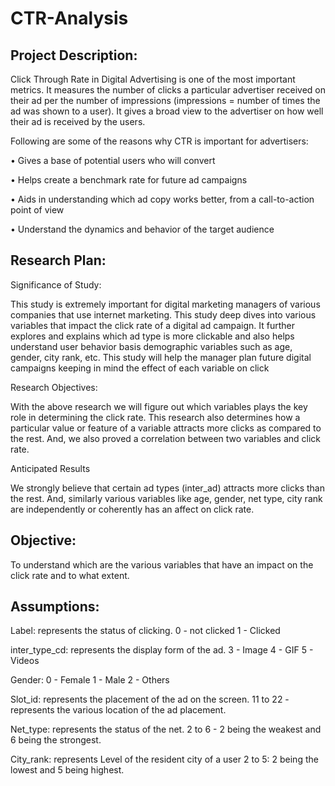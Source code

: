 # CTR-Analysis


## Project Description:
Click Through Rate in Digital Advertising is one of the most important metrics. It measures the number of clicks a particular advertiser received on their ad per the number of impressions (impressions = number of times the ad was shown to a user). It gives a broad view to the advertiser on how well their ad is received by the users. 

Following are some of the reasons why CTR is important for advertisers:

• Gives a base of potential users who will convert

• Helps create a benchmark rate for future ad campaigns

• Aids in understanding which ad copy works better, from a call-to-action point of view

• Understand the dynamics and behavior of the target audience


## Research Plan:


Significance of Study:

This study is extremely important for digital marketing managers of various companies that use internet marketing. This study deep dives into various variables that impact the click rate of a digital ad campaign. It further explores and explains which ad type is more clickable and also helps understand user behavior basis demographic variables such as age, gender, city rank, etc. This study will help the manager plan future digital campaigns keeping in mind the effect of each variable on click


Research Objectives:

With the above research we will figure out which variables plays the key role in determining the click rate. This research also determines how a particular value or feature of a variable attracts more clicks as compared to the rest. And, we also proved a correlation between two variables and click rate.


Anticipated Results

We strongly believe that certain ad types (inter_ad) attracts more clicks than the rest. And, similarly various variables like age, gender, net type, city rank are independently or coherently has an affect on click rate.


## Objective:

To understand which are the various variables that have an impact on the click rate and to what extent.


## Assumptions:

Label: represents the status of clicking.
0 - not clicked
1 - Clicked

inter_type_cd: represents the display form of the ad.
3 - Image
4 - GIF
5 - Videos

Gender:
0 - Female
1 - Male
2 - Others

Slot_id: represents the placement of the ad on the screen.
11 to 22 - represents the various location of the ad placement.

Net_type: represents the status of the net.
2 to 6 - 2 being the weakest and 6 being the strongest.

City_rank: represents Level of the resident city of a user
2 to 5: 2 being the lowest and 5 being highest.
